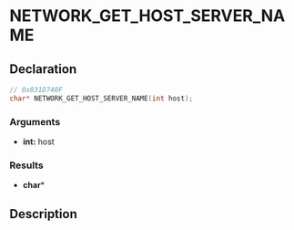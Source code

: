 # NETWORK_GET_HOST_SERVER_NAME

## Declaration
```cpp
// 0x031D740F
char* NETWORK_GET_HOST_SERVER_NAME(int host);
```

### Arguments
- **int:** host

### Results
- **char***

## Description
